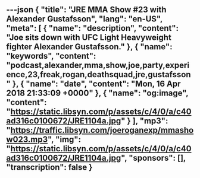 ---json
{
  "title": "JRE MMA Show #23 with Alexander Gustafsson",
  "lang": "en-US",
  "meta": [
    {
      "name": "description",
      "content": "Joe sits down with UFC Light Heavyweight fighter Alexander Gustafsson."
    },
    {
      "name": "keywords",
      "content": "podcast,alexander,mma,show,joe,party,experience,23,freak,rogan,deathsquad,jre,gustafsson"
    },
    {
      "name": "date",
      "content": "Mon, 16 Apr 2018 21:33:09 +0000"
    },
    {
      "name": "og:image",
      "content": "https://static.libsyn.com/p/assets/c/4/0/a/c40ad316c0100672/JRE1104a.jpg"
    }
  ],
  "mp3": "https://traffic.libsyn.com/joeroganexp/mmashow023.mp3",
  "img": "https://static.libsyn.com/p/assets/c/4/0/a/c40ad316c0100672/JRE1104a.jpg",
  "sponsors": [],
  "transcription": false
}
---
<episode-header />

<timemark seconds="0" />

<transcribe-call-to-action />

<episode-footer />